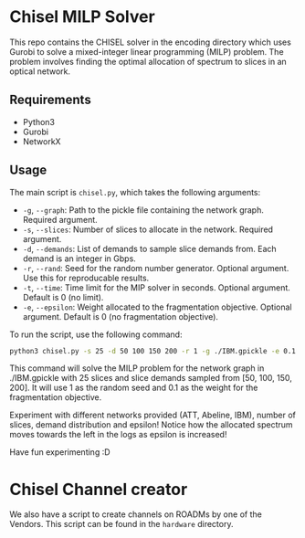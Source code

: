 # Chisel MILP Solver

This repo contains the CHISEL solver in the encoding directory which uses Gurobi to solve a mixed-integer linear programming (MILP) problem. The problem involves finding the optimal allocation of spectrum to slices in an optical network.

## Requirements

- Python3
- Gurobi 
- NetworkX

## Usage

The main script is `chisel.py`, which takes the following arguments:

- `-g`, `--graph`: Path to the pickle file containing the network graph. Required argument.
- `-s`, `--slices`: Number of slices to allocate in the network. Required argument.
- `-d`, `--demands`: List of demands to sample slice demands from. Each demand is an integer in Gbps.
- `-r`, `--rand`: Seed for the random number generator. Optional argument. Use this for reproducable results.
- `-t`, `--time`: Time limit for the MIP solver in seconds. Optional argument. Default is 0 (no limit).
- `-e`, `--epsilon`: Weight allocated to the fragmentation objective. Optional argument. Default is 0 (no fragmentation objective).

To run the script, use the following command:

```bash
python3 chisel.py -s 25 -d 50 100 150 200 -r 1 -g ./IBM.gpickle -e 0.1
```

This command will solve the MILP problem for the network graph in ./IBM.gpickle with 25 slices and slice demands sampled from [50, 100, 150, 200]. It will use 1 as the random seed and 0.1 as the weight for the fragmentation objective.

Experiment with different networks provided (ATT, Abeline, IBM), number of slices, demand distribution and epsilon! 
Notice how the allocated spectrum moves towards the left in the logs as epsilon is increased!

Have fun experimenting :D

# Chisel Channel creator

We also have a script to create channels on ROADMs by one of the Vendors. This script can be found in the ```hardware``` directory.